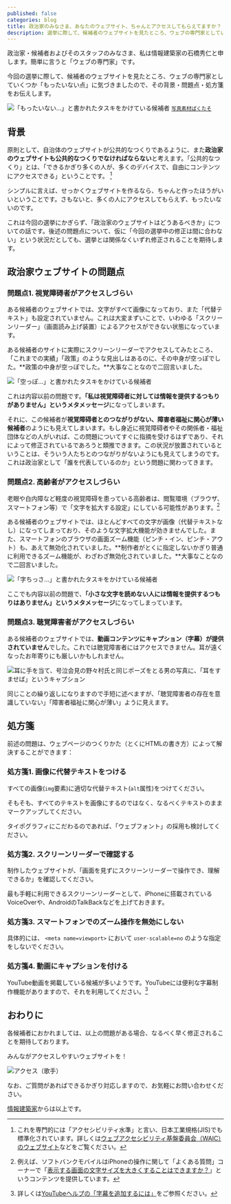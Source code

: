 ```yaml
---
published: false
categories: blog
title: 政治家のみなさま、あなたのウェブサイト、ちゃんとアクセスしてもらえてますか？
description: 選挙に際して、候補者のウェブサイトを見たところ、ウェブの専門家としていくつか「もったいない点」に気づきましたので、その背景・問題点・処方箋をお伝えします。
---
```


政治家・候補者およびそのスタッフのみなさま、私は情報建築家の石橋秀仁と申します。簡単に言うと「ウェブの専門家」です。

今回の選挙に際して、候補者のウェブサイトを見たところ、ウェブの専門家としていくつか「もったいない点」に気づきましたので、その背景・問題点・処方箋をお伝えします。

![「もったいない…」と書かれたタスキをかけている候補者](/assets/blog/2015-04-20-politians-should-have-accessible-website/mottainai.jpg) <small><a href="http://www.pakutaso.com/">写真素材ぱくたそ</a></small>


## 背景

原則として、自治体のウェブサイトが公共的なつくりであるように、また**政治家のウェブサイトも公共的なつくりでなければならない**と考えます。「公共的なつくり」とは、「できるかぎり多くの人が、多くのデバイスで、自由にコンテンツにアクセスできる」ということです。 [^accdssibility]

[^accdssibility]: これを専門的には「アクセシビリティ水準」と言い、日本工業規格(JIS)でも標準化されています。詳しくは[ウェブアクセシビリティ基盤委員会（WAIC）のウェブサイト](http://waic.jp/)などをご覧ください。

シンプルに言えば、せっかくウェブサイトを作るなら、ちゃんと作ったほうがいいということです。さもないと、多くの人にアクセスしてもらえず、もったいないのです。

これは今回の選挙にかぎらず、「政治家のウェブサイトはどうあるべきか」についての話です。後述の問題点について、仮に「今回の選挙中の修正は間に合わない」という状況だとしても、選挙とは関係なくいずれ修正されることを期待します。


## 政治家ウェブサイトの問題点

### 問題点1. 視覚障碍者がアクセスしづらい

ある候補者のウェブサイトでは、文字がすべて画像になっており、また「代替テキスト」も設定されていません。これは大変まずいことで、いわゆる「スクリーンリーダー」（画面読み上げ装置）によるアクセスができない状態になっています。

ある候補者のサイトに実際にスクリーンリーダーでアクセスしてみたところ、「これまでの実績」「政策」のような見出しはあるのに、その中身が空っぽでした。**政策の中身が空っぽでした。**大事なことなので二回言いました。

![「空っぽ…」と書かれたタスキをかけている候補者](/assets/blog/2015-04-20-politians-should-have-accessible-website/karappo.jpg)

これは内容以前の問題です。**「私は視覚障碍者に対しては情報を提供するつもりがありません」というメタメッセージ**になってしまいます。

それに、この候補者が**視覚障碍者とのつながりがない、障害者福祉に関心が薄い候補者**のようにも見えてしまいます。もし身近に視覚障碍者やその関係者・福祉団体などの人がいれば、この問題についてすぐに指摘を受けるはずであり、それによって修正されているであろうと類推できます。この状況が放置されているということは、そういう人たちとのつながりがないようにも見えてしまうのです。これは政治家として「誰を代表しているのか」という問題に関わってきます。


### 問題点2. 高齢者がアクセスしづらい

老眼や白内障など軽度の視覚障碍を患っている高齢者は、閲覧環境（ブラウザ、スマートフォン等）で「文字を拡大する設定」にしている可能性があります。[^font-size]

[^font-size]: 例えば、ソフトバンクモバイルはiPhoneの操作に関して「よくある質問」コーナーで「[表示する画面の文字サイズを大きくすることはできますか？](http://faq.mb.softbank.jp/detail.aspx?cid=72242&id=72242)」というコンテンツを提供しています。

ある候補者のウェブサイトでは、ほとんどすべての文字が画像（代替テキストなし）になってしまっており、そのような文字拡大機能が効きませんでした。また、スマートフォンのブラウザの画面ズーム機能（ピンチ・イン、ピンチ・アウト）も、あえて無効化されていました。**制作者がとくに指定しないかぎり普通に利用できるズーム機能が、わざわざ無効化されていました。**大事なことなので二回言いました。

![「字ちっさ…」と書かれたタスキをかけている候補者](/assets/blog/2015-04-20-politians-should-have-accessible-website/chissa.jpg)

ここでも内容以前の問題で、**「小さな文字を読めない人には情報を提供するつもりはありません」というメタメッセージ**になってしまっています。


### 問題点3. 聴覚障害者がアクセスしづらい

ある候補者のウェブサイトでは、**動画コンテンツにキャプション（字幕）が提供されていません**でした。これでは聴覚障害者にはアクセスできません。耳が遠くなったお年寄りにも厳しいかもしれません。

![耳に手を当て、号泣会見の野々村氏と同じポーズをとる男の写真に、「耳をすませば」というキャプション](/assets/blog/2015-04-20-politians-should-have-accessible-website/mimi.jpg)

同じことの繰り返しになりますので手短に述べますが、「聴覚障害者の存在を意識していない」「障害者福祉に関心が薄い」ように見えます。


## 処方箋

前述の問題は、ウェブページのつくりかた（とくにHTMLの書き方）によって解決することができます：

### 処方箋1. 画像に代替テキストをつける

すべての画像(`img`要素)に適切な代替テキスト(`alt`属性)をつけてください。

そもそも、すべてのテキストを画像にするのではなく、なるべくテキストのままマークアップしてください。

タイポグラフィにこだわるのであれば、「ウェブフォント」の採用も検討してください。

### 処方箋2. スクリーンリーダーで確認する

制作したウェブサイトが、「画面を見ずにスクリーンリーダーで操作でき、理解できるか」を確認してください。

最も手軽に利用できるスクリーンリーダーとして、iPhoneに搭載されているVoiceOverや、AndroidのTalkBackなどを上げておきます。

### 処方箋3. スマートフォンでのズーム操作を無効にしない

具体的には、 `<meta name=viewport>` において `user-scalable=no` のような指定をしないでください。

### 処方箋4. 動画にキャプションを付ける

YouTube動画を掲載している候補が多いようです。YouTubeには便利な字幕制作機能がありますので、それを利用してください。[^youtube-captioning]

[^youtube-captioning]: 詳しくは[YouTubeヘルプの「字幕を追加するには」](https://support.google.com/youtube/answer/2734796?hl=ja)をご参照ください。


## おわりに

各候補者におかれましては、以上の問題がある場合、なるべく早く修正されることを期待しております。

みんながアクセスしやすいウェブサイトを！

![アクセス（歌手）](/assets/blog/2015-04-20-politians-should-have-accessible-website/access.jpg)

なお、ご質問があればできるかぎり対応しますので、お気軽にお問い合わせください。

[情報建築家](http://ja.ishibashihideto.net/blog/2014/04/25/future-of-information-architect.html)からは以上です。
